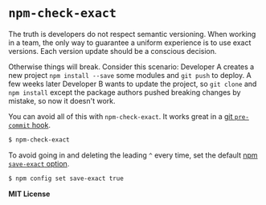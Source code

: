 # `npm-check-exact`

The truth is developers do not respect semantic versioning. When working in a team, the only way to guarantee a uniform experience is to use exact versions. Each version update should be a conscious decision. 

Otherwise things will break. Consider this scenario: Developer A creates a new project `npm install --save` some modules and `git push` to deploy. A few weeks later Developer B wants to update the project, so `git clone` and `npm install` except the package authors pushed breaking changes by mistake, so now it doesn't work. 

You can avoid all of this with `npm-check-exact`. It works great in a [git `pre-commit` hook](https://git-scm.com/book/en/v2/Customizing-Git-Git-Hooks#Client-Side-Hooks). 

```sh
$ npm-check-exact
```

To avoid going in and deleting the leading `^` every time, set the default [npm `save-exact` option](https://docs.npmjs.com/misc/config#save-exact).

```sh
$ npm config set save-exact true
```

**MIT License**
